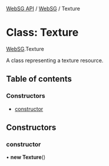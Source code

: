 [WebSG API](../README.md) / [WebSG](../modules/WebSG.md) / Texture

# Class: Texture

[WebSG](../modules/WebSG.md).Texture

A class representing a texture resource.

## Table of contents

### Constructors

- [constructor](WebSG.Texture.md#constructor)

## Constructors

### constructor

• **new Texture**()
